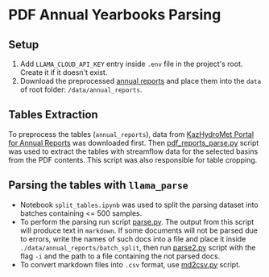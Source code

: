 # PDF Annual Yearbooks Parsing

## Setup

1. Add `LLAMA_CLOUD_API_KEY` entry inside `.env` file in the project's root. Create it if it doesn't exist.
2. Download the preprocessed [annual reports](https://drive.google.com/drive/folders/1Osj-ZF_QueGmAGcpoyhYo0D7Wlt8DLO9) and place them into the `data` of root folder: `/data/annual_reports`.

## Tables Extraction

To preprocess the tables (`annual_reports`), data from [KazHydroMet Portal for Annual Reports](https://www.kazhydromet.kz/ru/gidrologiya/ezhegodnye-dannye-o-rezhime-i-resursah-poverhnostnyh-vod-sushi-eds) was downloaded first. Then [pdf_reports_parse.py](./pdf_reports_parse.py) script was used to extract the tables with streamflow data for the selected basins from the PDF contents. This script was also responsible for table cropping.


## Parsing the tables with `llama_parse`

* Notebook `split_tables.ipynb` was used to split the parsing dataset into batches containing <= 500 samples.
* To perform the parsing run script [parse.py](./parse.py). The output from this script will produce text in `markdown`. If some documents will not be parsed due to errors, write the names of such docs into a file and place it inside `./data/annual_reports/batch_split`, then run [parse2.py](./parse2.py) script with the flag `-i` and the path to a file containing the not parsed docs.
* To convert markdown files into `.csv` format, use [md2csv.py](./md2csv.py) script.
